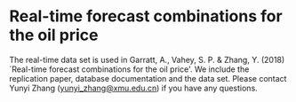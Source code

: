 # Real-time forecast combinations for the oil price
The real-time data set is used in Garratt, A., Vahey, S. P. & Zhang, Y. (2018) `Real-time forecast combinations for the oil price'. We include the replication paper, database documentation and the data set. Please contact Yunyi Zhang (yunyi_zhang@xmu.edu.cn) if you have any questions.
